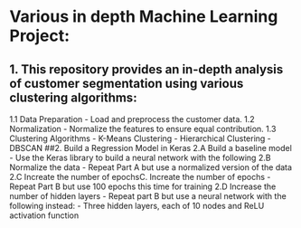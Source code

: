 # Various in depth Machine Learning Project:
## 1. This repository provides an in-depth analysis of customer segmentation using various clustering algorithms:
   1.1 Data Preparation
     - Load and preprocess the customer data.
   1.2 Normalization
     - Normalize the features to ensure equal contribution.
   1.3 Clustering Algorithms
     - K-Means Clustering
     - Hierarchical Clustering
     - DBSCAN
##2. Build a Regression Model in Keras
   2.A Build a baseline model
     - Use the Keras library to build a neural network with the following
   2.B Normalize the data
     - Repeat Part A but use a normalized version of the data
   2.C Increate the number of epochsC. Increate the number of epochs
     - Repeat Part B but use 100 epochs this time for training
   2.D Increase the number of hidden layers
     - Repeat part B but use a neural network with the following instead:
         - Three hidden layers, each of 10 nodes and ReLU activation function

   
